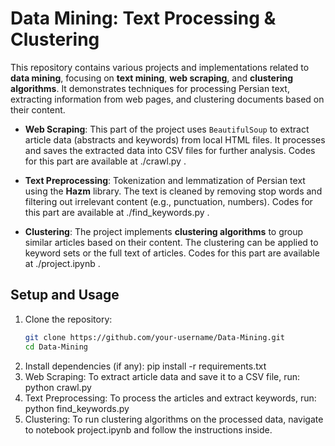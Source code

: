 # Data Mining: Text Processing & Clustering

This repository contains various projects and implementations related to **data mining**, focusing on **text mining**, **web scraping**, and **clustering algorithms**. It demonstrates techniques for processing Persian text, extracting information from web pages, and clustering documents based on their content.

- **Web Scraping**: This part of the project uses `BeautifulSoup` to extract article data (abstracts and keywords) from local HTML files. It processes and saves the extracted data into CSV files for further analysis. Codes for this part are available at ./crawl.py .
  
- **Text Preprocessing**: Tokenization and lemmatization of Persian text using the **Hazm** library. The text is cleaned by removing stop words and filtering out irrelevant content (e.g., punctuation, numbers). Codes for this part are available at ./find_keywords.py .
  
- **Clustering**: The project implements **clustering algorithms** to group similar articles based on their content. The clustering can be applied to keyword sets or the full text of articles. Codes for this part are available at ./project.ipynb .


## Setup and Usage

1. Clone the repository:
   ```bash
   git clone https://github.com/your-username/Data-Mining.git
   cd Data-Mining
2. Install dependencies (if any):
   pip install -r requirements.txt
3. Web Scraping: To extract article data and save it to a CSV file, run:
   python crawl.py
4. Text Preprocessing: To process the articles and extract keywords, run:
   python find_keywords.py  
5. Clustering: To run clustering algorithms on the processed data, navigate to notebook project.ipynb and follow the instructions inside.
